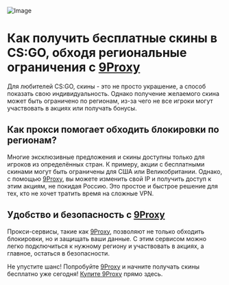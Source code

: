 ![Image](https://tse1.mm.bing.net/th?id=OIP.zy7Uxf4cYLufwWzXi_-VWAHaEK&pid=Api&P=0&h=180)

# Как получить бесплатные скины в CS:GO, обходя региональные ограничения с [9Proxy](https://9proxyofficial.short.gy/github-hompage-grace02)
Для любителей CS:GO, скины - это не просто украшение, а способ показать свою индивидуальность. Однако получение желаемого скина может быть ограничено по регионам, из-за чего не все игроки могут участвовать в акциях или получать бонусы.

## Как прокси помогает обходить блокировки по регионам?  
Многие эксклюзивные предложения и скины доступны только для игроков из определённых стран. К примеру, акции с бесплатными скинами могут быть ограничены для США или Великобритании. Однако, с помощью [9Proxy](https://9proxyofficial.short.gy/github-hompage-grace02), вы можете изменить свой IP и получить доступ к этим акциям, не покидая Россию. Это простое и быстрое решение для тех, кто не хочет тратить время на сложные VPN.

## Удобство и безопасность с [9Proxy](https://9proxyofficial.short.gy/github-hompage-grace02)  
Прокси-сервисы, такие как [9Proxy](https://9proxyofficial.short.gy/github-hompage-grace02), позволяют не только обходить блокировки, но и защищать ваши данные. С этим сервисом можно легко подключиться к нужному региону и участвовать в акциях, а главное, остаться в безопасности.

Не упустите шанс! Попробуйте [9Proxy](https://9proxyofficial.short.gy/github-hompage-grace02) и начните получать скины бесплатно уже сегодня! [Купите 9Proxy](https://9proxyofficial.short.gy/github-pricing-grace02) прямо здесь.
